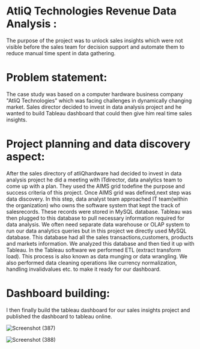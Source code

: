 # AtliQ Technologies Revenue Data Analysis :

The purpose of the project was to unlock sales insights which were not visible before the sales team for decision support and automate them to reduce manual time spent in data gathering.

# Problem statement:
The case study was based on a computer hardware business company "AtliQ Technologies" which was facing challenges in dynamically changing market. Sales director decided to invest in data analysis project and he wanted to build Tableau dashboard that could then give him real time sales insights. 

# Project planning and data discovery aspect:

After the sales directory of atliQhardware had decided to invest in data analysis project he did a meeting with ITdirector, data analytics team to come up with a plan. They used the AIMS grid todefine the purpose and success criteria of this project. Once AIMS grid was defined,next step was data discovery. In this step, data analyst team approached IT team(within the organization) who owns the software system that kept the track of salesrecords. These records were stored in MySQL database. Tableau was then plugged to this database to pull necessary information required for data analysis. We often need separate data warehouse or OLAP system to run our data analytics queries but in this project we directly used MySQL database.
This database had all the sales transactions,customers, products and markets information. We analyzed this database and then tied it up with Tableau. In the Tableau software we performed ETL (extract transform load). This process is also known as data munging or data wrangling. We also performed data cleaning operations like currency normalization, handling invalidvalues etc. to make it ready for our dashboard.

# Dashboard building:
I then finally build the tableau dashboard for our sales insights project and published the dashboard to tableau online.

![Screenshot (387)](https://github.com/Abhisheksudan96/AtliQ_TABLEAU/assets/138653890/57e4ba97-4a78-481e-a105-c92cbc7c470a)

![Screenshot (388)](https://github.com/Abhisheksudan96/AtliQ_TABLEAU/assets/138653890/66c5a0f7-8f7a-4ab2-8abe-d27dccafeeee)
